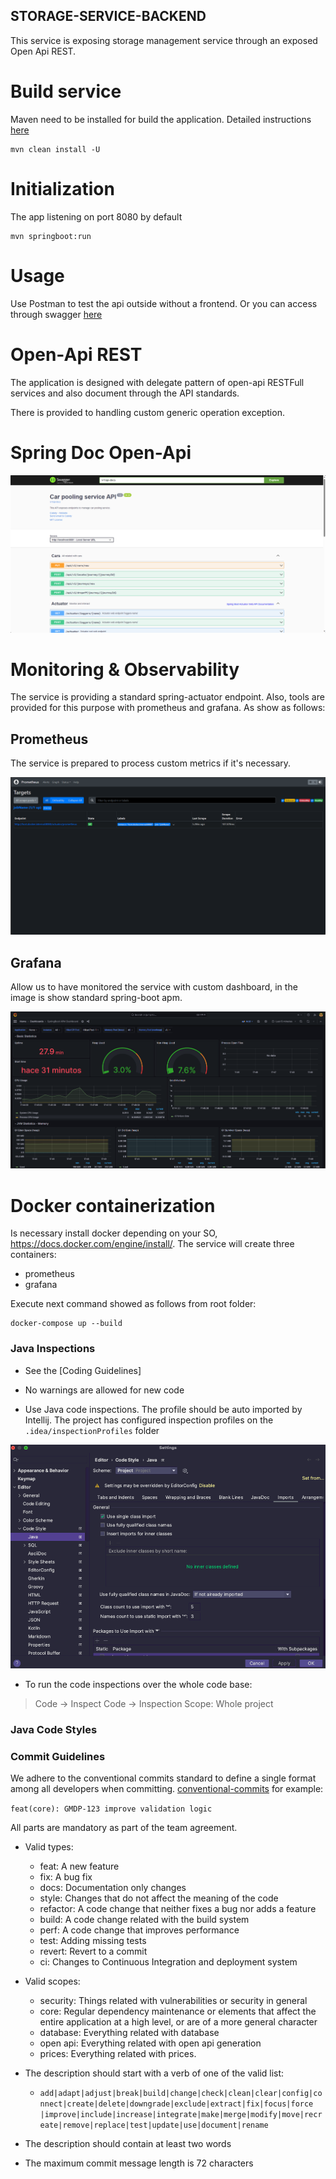 ## STORAGE-SERVICE-BACKEND

This service is exposing storage management service through an exposed Open Api REST.

# Build service

Maven need to be installed for build the application. Detailed
instructions [here](https://maven.apache.org/install.html)

````
mvn clean install -U
````

# Initialization

The app listening on port 8080 by default

````
mvn springboot:run
````

# Usage

Use Postman to test the api outside without a frontend. Or you can access through
swagger [here](http://localhost:8080/swagger-ui/index.html#)

# Open-Api REST

The application is designed with delegate pattern of open-api RESTFull services and also document through the API
standards.

There is provided to handling custom generic operation exception.

# Spring Doc Open-Api

![swagger.png](readme-docs/swagger.png)

# Monitoring & Observability

The service is providing a standard spring-actuator endpoint. Also, tools are provided for this purpose with prometheus
and grafana. As show as follows:

## Prometheus

The service is prepared to process custom metrics if it's necessary.

![prometheus.png](readme-docs/prometheus.png)

## Grafana

Allow us to have monitored the service with custom dashboard, in the image is show standard spring-boot apm.

![grafana.png](readme-docs/grafana.png)

# Docker containerization

Is necessary install docker depending on your SO, https://docs.docker.com/engine/install/. The service will create three
containers:

- prometheus
- grafana

Execute next command showed as follows from root folder:

````
docker-compose up --build
````

### Java Inspections

- See the [Coding Guidelines]

- No warnings are allowed for new code

- Use Java code inspections. The profile should be auto imported by Intellij. The project has configured inspection
  profiles on
  the `.idea/inspectionProfiles` folder

![Java Code Inspections](readme-docs/intellij_settings_code_inspections.png)

- To run the code inspections over the whole code base:

> Code -> Inspect Code -> Inspection Scope: Whole project

### Java Code Styles

### Commit Guidelines

We adhere to the conventional commits standard to define a single format among all developers when
committing. [conventional-commits](https://www.conventionalcommits.org/en/v1.0.0/) for example:

`feat(core): GMDP-123 improve validation logic`

All parts are mandatory as part of the team agreement.

- Valid types:

    - feat: A new feature
    - fix: A bug fix
    - docs: Documentation only changes
    - style: Changes that do not affect the meaning of the code
    - refactor: A code change that neither fixes a bug nor adds a feature
    - build: A code change related with the build system
    - perf: A code change that improves performance
    - test: Adding missing tests
    - revert: Revert to a commit
    - ci: Changes to Continuous Integration and deployment system

- Valid scopes:

    - security: Things related with vulnerabilities or security in general
    - core: Regular dependency maintenance or elements that affect the entire application at a high level, or are of a
      more general character
    - database: Everything related with database
    - open api: Everything related with open api generation
    - prices: Everything related with prices.

- The description should start with a verb of one of the valid list:
    - `add|adapt|adjust|break|build|change|check|clean|clear|config|connect|create|delete|downgrade|exclude|extract|fix|focus|force
      |improve|include|increase|integrate|make|merge|modify|move|recreate|remove|replace|test|update|use|document|rename`
- The description should contain at least two words
- The maximum commit message length is 72 characters